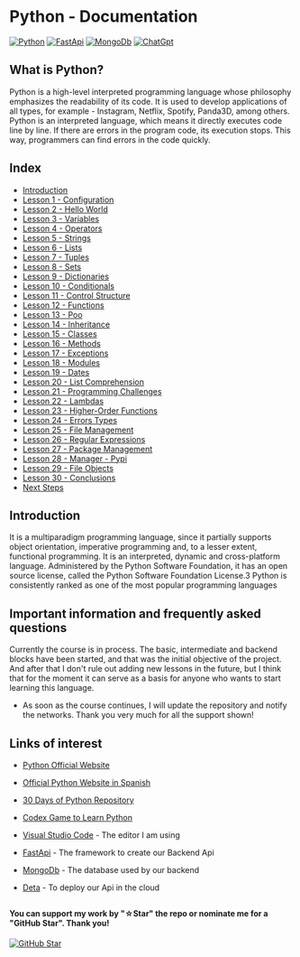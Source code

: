# Python - Documentation

[![Python](https://img.shields.io/badge/Python-3.10+-yellow?style=for-the-badge&logo=python&logoColor=white&labelColor=101010)](https://python.org)
[![FastApi](https://img.shields.io/badge/FastAPI-0.88.0+-00a393?style=for-the-badge&logo=fastapi&logoColor=white&labelColor=101010)](https://fastapi.tiangolo.com)
[![MongoDb](https://img.shields.io/badge/MongoDB-6.0+-00684A?style=for-the-badge&logo=mongodb&logoColor=white&labelColor=101010)](https://www.mongodb.com)
[![ChatGpt](https://img.shields.io/badge/ChatGPT-GPT--4-7CF178?style=for-the-badge&logo=openai&logoColor=white&labelColor=101010)](https://platform.openai.com)

## What is Python?

Python is a high-level interpreted programming language whose philosophy emphasizes the readability of its code. It is used to develop applications of all types, for example - Instagram, Netflix, Spotify, Panda3D, among others. Python is an interpreted language, which means it directly executes code line by line. If there are errors in the program code, its execution stops. This way, programmers can find errors in the code quickly.

## Index
* [Introduction](Introduction.py)
* [Lesson 1 - Configuration](Configuration.py)
* [Lesson 2 - Hello World](Hello-World.py)
* [Lesson 3 - Variables](Variables.py)
* [Lesson 4 - Operators](Operators.py)
* [Lesson 5 - Strings](Strings.py)
* [Lesson 6 - Lists](Lists.py)
* [Lesson 7 - Tuples](Tuples.py)
* [Lesson 8 - Sets](Sets.py)
* [Lesson 9 - Dictionaries](Dictionaries.py)
* [Lesson 10 - Conditionals](Conditionals.py)
* [Lesson 11 - Control Structure](Control-Structure.py)
* [Lesson 12 - Functions](Functions.py)
* [Lesson 13 - Poo](Poo.py)
* [Lesson 14 - Inheritance](Inheritance.py)
* [Lesson 15 - Classes](Classes.py)
* [Lesson 16 - Methods](Methods.py)
* [Lesson 17 - Exceptions](Exceptions.py)
* [Lesson 18 - Modules](Modules.py)
* [Lesson 19 - Dates](Dates.py)
* [Lesson 20 - List Comprehension](List-Comprehension.py)
* [Lesson 21 - Programming Challenges](Programming-Challenges.py)
* [Lesson 22 - Lambdas](Lambdas.py)
* [Lesson 23 - Higher-Order Functions](Higher-Order-Functions.py)
* [Lesson 24 - Errors Types](Error-Types.py)
* [Lesson 25 - File Management](File-Management.py)
* [Lesson 26 - Regular Expressions](Regular-Expressions.py)
* [Lesson 27 - Package Management](Package-Management.py)
* [Lesson 28 - Manager - Pypi](Manager-Pypi.py)
* [Lesson 29 - File Objects](Files-Objects.py)
* [Lesson 30 - Conclusions](Conclusions.py)
* [Next Steps](Next-Steps.py)

## Introduction

It is a multiparadigm programming language, since it partially supports object orientation, imperative programming and, to a lesser extent, functional programming. It is an interpreted, dynamic and cross-platform language. Administered by the Python Software Foundation, it has an open source license, called the Python Software Foundation License.3​ Python is consistently ranked as one of the most popular programming languages

## Important information and frequently asked questions

Currently the course is in process. The basic, intermediate and backend blocks have been started, and that was the initial objective of the project. And after that I don't rule out adding new lessons in the future, but I think that for the moment it can serve as a basis for anyone who wants to start learning this language.

* As soon as the course continues, I will update the repository and notify the networks.
Thank you very much for all the support shown!

## Links of interest

* [Python Official Website](https://www.python.org/)

* [Official Python Website in Spanish](https://docs.python.org/es/3/tutorial/index.html)

* [30 Days of Python Repository](https://github.com/Asabeneh/30-Days-Of-Python)

* [Codex Game to Learn Python](https://www.codex.io/)

* [Visual Studio Code](https://code.visualstudio.com/) - The editor I am using

* [FastApi](https://fastapi.tiangolo.com/es/) - The framework to create our Backend Api

* [MongoDb](https://www.mongodb.com/) - The database used by our backend

* [Deta](https://www.deta.sh/) - To deploy our Api in the cloud

##

#### You can support my work by "☆Star" the repo or nominate me for a "GitHub Star". Thank you!

[![GitHub Star](https://img.shields.io/badge/GitHub-Nominar_a_star-yellow?style=for-the-badge&logo=github&logoColor=white&labelColor=101010)](https://stars.github.com/nominate/)
